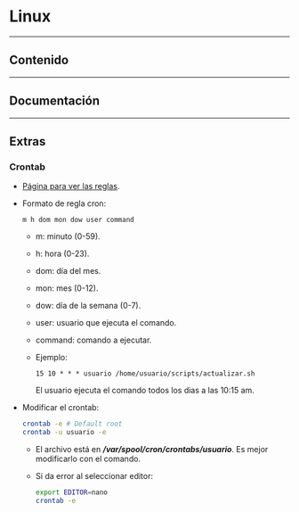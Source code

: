 # Linux

---

## Contenido

---

## Documentación

---

## Extras

### Crontab

- [Página para ver las reglas](https://crontab.guru/).

- Formato de regla cron:

    ```text
    m h dom mon dow user command
    ```

  - m: minuto (0-59).
  - h: hora (0-23).
  - dom: día del mes.
  - mon: mes (0-12).
  - dow: día de la semana (0-7).
  - user: usuario que ejecuta el comando.
  - command: comando a ejecutar.

  - Ejemplo:
  
      ```cron
      15 10 * * * usuario /home/usuario/scripts/actualizar.sh
      ```

      El usuario ejecuta el comando todos los dias a las 10:15 am.

- Modificar el crontab:

    ```sh
    crontab -e # Default root
    crontab -u usuario -e
    ```

  - El archivo está en ***/var/spool/cron/crontabs/usuario***. Es mejor modificarlo con el comando.

  - Si da error al seleccionar editor:

      ```sh
      export EDITOR=nano
      crontab -e
      ```
